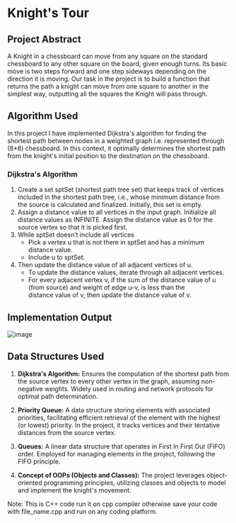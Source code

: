 Knight's Tour
=======

## Project Abstract
A Knight in a chessboard can move from any square on the standard chessboard to any other square on the board, given enough turns. Its basic move is two steps forward and one step sideways depending on the direction it is moving. Our task in the project is to build a function that returns the path a knight can move from one square to another in the simplest way, outputting all the squares the Knight will pass through.

## Algorithm Used
In this project I have implemented Dijkstra's algorithm for finding the shortest path between nodes in a weighted graph i.e. represented through (8*8) chessboard. In this context, it optimally determines the shortest path from the knight's initial position to the destination on the chessboard.

### Dijkstra's Algorithm
1. Create a set sptSet (shortest path tree set) that keeps track of vertices included in the shortest path tree, i.e., whose minimum 
   distance from the source is calculated and finalized. Initially, this set is empty. 
2. Assign a distance value to all vertices in the input graph. Initialize all distance values as INFINITE. Assign the distance value as 0 
   for the source vertex so that it is picked first. 
3. While sptSet doesn’t include all vertices 
    * Pick a vertex u that is not there in sptSet and has a minimum distance value. 
    * Include u to sptSet. 
4. Then update the distance value of all adjacent vertices of u. 
    * To update the distance values, iterate through all adjacent vertices. 
    * For every adjacent vertex v, if the sum of the distance value of u (from source) and weight of edge u-v, is less than the     
         distance value of v, then update the distance value of v.
      
## Implementation Output

![image](https://github.com/Kanika18ss/Knight-s-Tour-/assets/110254553/fbc5e1cb-af86-463a-bf3b-d6d540657ce5)

## Data Structures Used
1. **Dijkstra's Algorithm:** Ensures the computation of the shortest path from the source vertex to every other vertex in the graph, assuming non-negative weights. Widely used in routing and network protocols for optimal path determination.
  
2. **Priority Queue:** A data structure storing elements with associated priorities, facilitating efficient retrieval of the element with the highest (or lowest) priority. In the project, it tracks vertices and their tentative distances from the source vertex.

3. **Queues:** A linear data structure that operates in First In First Out (FIFO) order. Employed for managing elements in the project, following the FIFO principle.

4. **Concept of OOPs (Objects and Classes):** The project leverages object-oriented programming principles, utilizing classes and objects to model and implement the knight's movement.



                        

Note: This is C++ code run it on cpp compiler otherwise save your code with file_name.cpp and run on any coding platform.

